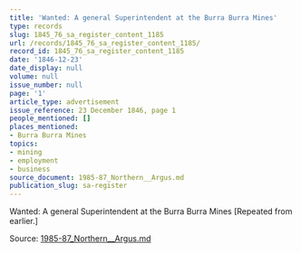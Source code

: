 ```yaml
---
title: 'Wanted: A general Superintendent at the Burra Burra Mines'
type: records
slug: 1845_76_sa_register_content_1185
url: /records/1845_76_sa_register_content_1185/
record_id: 1845_76_sa_register_content_1185
date: '1846-12-23'
date_display: null
volume: null
issue_number: null
page: '1'
article_type: advertisement
issue_reference: 23 December 1846, page 1
people_mentioned: []
places_mentioned:
- Burra Burra Mines
topics:
- mining
- employment
- business
source_document: 1985-87_Northern__Argus.md
publication_slug: sa-register
---
```


Wanted: A general Superintendent at the Burra Burra Mines [Repeated from earlier.]

Source: [1985-87_Northern__Argus.md](/downloads/markdown/1985-87_Northern__Argus.md)
